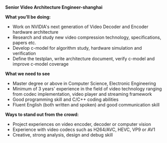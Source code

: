 **Senior Video Architecture Engineer-shanghai**

**What you’ll be doing:**
- Work on NVIDIA's next generation of Video Decoder and Encoder hardware architecture
- Research and study new video compression technology, specifications, papers etc.
- Develop c-model for algorithm study, hardware simulation and verification
- Define the testplan, write architecture document, verify c-model and improve c-model coverage 

**What we need to see**
- Master degree or above in Computer Science, Electronic Engineering
- Minimum of 3 years' experience in the field of video technology ranging from codec implementation, video player and streaming framework
- Good programming skill and C/C++ coding abilities
- Fluent English (both written and spoken) and good communication skill

**Ways to stand out from the crowd:**
- Project experiences on video encoder, decoder or computer vision
- Experience with video codecs such as H264/AVC, HEVC, VP9 or AV1
- Creative, strong analysis, design and debug skill
